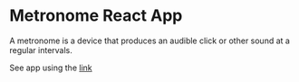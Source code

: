 # Metronome React App

A metronome is a device that produces an audible click or other sound at a regular intervals.

See app using the <a href = "https://austine316.github.io/metronome" target = "_blank"> link <a/> 
